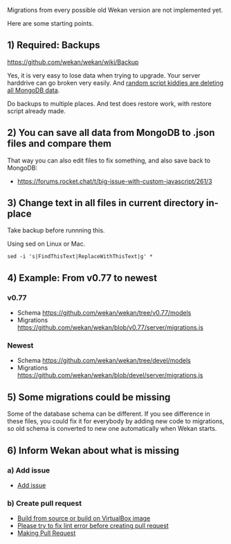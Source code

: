 Migrations from every possible old Wekan version are not implemented yet.

Here are some starting points.

## 1) Required: Backups

https://github.com/wekan/wekan/wiki/Backup

Yes, it is very easy to lose data when trying to upgrade. Your server harddrive can go broken very easily. And [random script kiddies are deleting all MongoDB data](https://github.com/wekan/wekan/issues/1908).

Do backups to multiple places. And test does restore work, with restore script already made.

## 2) You can save all data from MongoDB to .json files and compare them

That way you can also edit files to fix something, and also save back to MongoDB:
- https://forums.rocket.chat/t/big-issue-with-custom-javascript/261/3

## 3) Change text in all files in current directory in-place

Take backup before runnning this.

Using sed on Linux or Mac. 
```
sed -i 's|FindThisText|ReplaceWithThisText|g' *
```
## 4) Example: From v0.77 to newest

### v0.77
- Schema https://github.com/wekan/wekan/tree/v0.77/models
- Migrations https://github.com/wekan/wekan/blob/v0.77/server/migrations.js

### Newest
- Schema https://github.com/wekan/wekan/tree/devel/models
- Migrations https://github.com/wekan/wekan/blob/devel/server/migrations.js

## 5) Some migrations could be missing

Some of the database schema can be different. If you see difference in these files, you could fix it for everybody by adding new code to migrations, so old schema is converted to new one automatically when Wekan starts.

## 6) Inform Wekan about what is missing

### a) Add issue
- [Add issue](https://github.com/wekan/wekan/issues)

### b) Create pull request
- [Build from source or build on VirtualBox image](https://github.com/wekan/wekan/wiki/Platforms)
- [Please try to fix lint error before creating pull request](https://github.com/wekan/wekan/wiki/Developer-Documentation#preventing-travis-ci-lint-errors-before-submitting-pull-requests)
- [Making Pull Request](https://help.github.com/articles/creating-a-pull-request/)